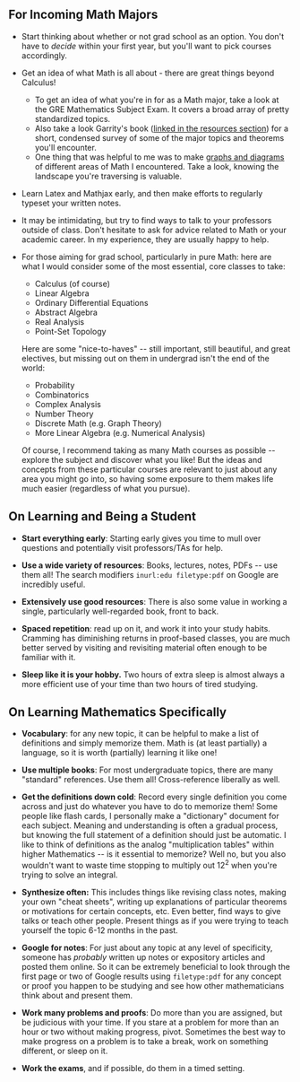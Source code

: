 ## For Incoming Math Majors

- Start thinking about whether or not grad school as an option. You don't have to *decide* within your first year, but you'll want to pick courses accordingly.

- Get an idea of what Math is all about - there are great things beyond Calculus!
	- To get an idea of what you're in for as a Math major, take a look at the GRE Mathematics Subject Exam. It covers a broad array of pretty standardized topics.
	- Also take a look Garrity's book ([linked in the resources section](#garrity)) for a short, condensed survey of some of the major topics and theorems you'll encounter.
	- One thing that was helpful to me was to make [graphs and diagrams](world-of-math) of different areas of Math I encountered. Take a look, knowing the landscape you're traversing is valuable.

- Learn Latex and Mathjax early, and then make efforts to regularly typeset your written notes.

- It may be intimidating, but try to find ways to talk to your professors outside of class. Don't hesitate to ask for advice related to Math or your academic career. In my experience, they are usually happy to help.

- For those aiming for grad school, particularly in pure Math: here are what I would consider some of the most essential, core classes to take:
	- Calculus (of course)
	- Linear Algebra
	- Ordinary Differential Equations
	- Abstract Algebra
	- Real Analysis
	- Point-Set Topology

	Here are some "nice-to-haves" -- still important, still beautiful, and great electives, but missing out on them in undergrad isn't the end of the world:
	- Probability
	- Combinatorics
	- Complex Analysis
	- Number Theory
	- Discrete Math (e.g. Graph Theory)
	- More Linear Algebra (e.g. Numerical Analysis)

	Of course, I recommend taking as many Math courses as possible -- explore the subject and discover what you like! But the ideas and concepts from these particular courses are relevant to just about any area you might go into, so having some exposure to them makes life much easier (regardless of what you pursue).


## On Learning and Being a Student

- **Start everything early**: Starting early gives you time to mull over questions and potentially visit professors/TAs for help.

- **Use a wide variety of resources**: Books, lectures, notes, PDFs -- use them all! The search modifiers `inurl:edu filetype:pdf` on Google are incredibly useful.

- **Extensively use good resources**: There is also some value in working a single, particularly well-regarded book, front to back.

- **Spaced repetition**: read up on it, and work it into your study habits. Cramming has diminishing returns in proof-based classes, you are much better served by visiting and revisiting material often enough to be familiar with it.

- **Sleep like it is your hobby.** Two hours of extra sleep is almost always a more efficient use of your time than two hours of tired studying.

## On Learning Mathematics Specifically
- **Vocabulary**: for any new topic, it can be helpful to make a list of definitions and simply memorize them. Math is (at least partially) a language, so it is worth (partially) learning it like one!

- **Use multiple books**: For most undergraduate topics, there are many "standard" references. Use them all! Cross-reference liberally as well.

- **Get the definitions down cold**: Record every single definition you come across and just do whatever you have to do to memorize them! Some people like flash cards, I personally make a "dictionary" document for each subject. Meaning and understanding is often a gradual process, but knowing the full statement of a definition should just be automatic. I like to think of definitions as the analog "multiplication tables" within higher Mathematics -- is it essential to memorize? Well no, but you also wouldn't want to waste time stopping to multiply out $12^2$ when you're trying to solve an integral.

- **Synthesize often:** This includes things like revising class notes, making your own "cheat sheets", writing up explanations of particular theorems or motivations for certain concepts, etc. Even better, find ways to give talks or teach other people.
  Present things as if you were trying to teach yourself the topic 6-12 months in the past.

- **Google for notes**: For just about any topic at any level of specificity, someone has *probably* written up notes or expository articles and posted them online.
  So it can be extremely beneficial to look through the first page or two of Google results using `filetype:pdf` for any concept or proof you happen to be studying and see how other mathematicians think about and present them.

- **Work many problems and proofs**: Do more than you are assigned, but be judicious with your time.
  If you stare at a problem for more than an hour or two without making progress, pivot.
  Sometimes the best way to make progress on a problem is to take a break, work on something different, or sleep on it.

- **Work the exams**, and if possible, do them in a timed setting.
